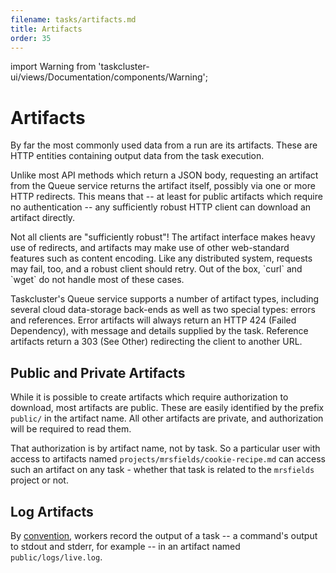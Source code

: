 ```yaml
---
filename: tasks/artifacts.md
title: Artifacts
order: 35
---
```

import Warning from 'taskcluster-ui/views/Documentation/components/Warning';

# Artifacts

By far the most commonly used data from a run are its artifacts. These are
HTTP entities containing output data from the task execution.

Unlike most API methods which return a JSON body, requesting an artifact from
the Queue service returns the artifact itself, possibly via one or more HTTP
redirects. This means that -- at least for public artifacts which require no
authentication -- any sufficiently robust HTTP client can download an artifact
directly.

<Warning>
Not all clients are "sufficiently robust"! The artifact interface
makes heavy use of redirects, and artifacts may make use of other web-standard
features such as content encoding.  Like any distributed system, requests may
fail, too, and a robust client should retry. Out of the box, `curl` and `wget`
do not handle most of these cases.
</Warning>

Taskcluster's Queue service supports a number of artifact types, including
several cloud data-storage back-ends as well as two special types: errors and
references. Error artifacts will always return an HTTP 424 (Failed Dependency), with
message and details supplied by the task. Reference artifacts return a 303 (See
Other) redirecting the client to another URL.

## Public and Private Artifacts

While it is possible to create artifacts which require authorization to
download, most artifacts are public. These are easily identified by the prefix
`public/` in the artifact name. All other artifacts are private, and
authorization will be required to read them.

That authorization is by artifact name, not by task. So a particular user with
access to artifacts named `projects/mrsfields/cookie-recipe.md` can access such
an artifact on any task - whether that task is related to the `mrsfields`
project or not.

## Log Artifacts

By [convention](/docs/manual/design/conventions/task-logs), workers record the output of a task -- a command's output to
stdout and stderr, for example -- in an artifact named `public/logs/live.log`.
